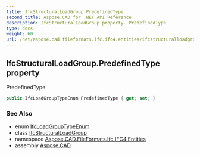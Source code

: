 ```yaml
---
title: IfcStructuralLoadGroup.PredefinedType
second_title: Aspose.CAD for .NET API Reference
description: IfcStructuralLoadGroup property. PredefinedType
type: docs
weight: 60
url: /net/aspose.cad.fileformats.ifc.ifc4.entities/ifcstructuralloadgroup/predefinedtype/
---
```

## IfcStructuralLoadGroup.PredefinedType property

PredefinedType

```csharp
public IfcLoadGroupTypeEnum PredefinedType { get; set; }
```

### See Also

* enum [IfcLoadGroupTypeEnum](../../../aspose.cad.fileformats.ifc.ifc4.types/ifcloadgrouptypeenum/)
* class [IfcStructuralLoadGroup](../)
* namespace [Aspose.CAD.FileFormats.Ifc.IFC4.Entities](../../ifcstructuralloadgroup/)
* assembly [Aspose.CAD](../../../)



